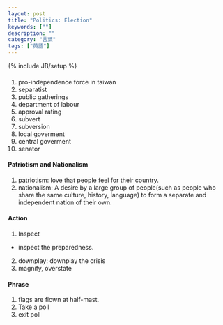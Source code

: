 ```yaml
---
layout: post
title: "Politics: Election"
keywords: [""]
description: ""
category: "言葉"
tags: ["英語"]
---
```

{% include JB/setup %}

#### 
1. pro-independence force in taiwan
2. separatist
3. public gatherings
4. department of labour
5. approval rating
6. subvert
7. subversion
8. local goverment
9. central goverment
1. senator

#### Patriotism and Nationalism
1. patriotism: love that people feel for their country.
2. nationalism: A desire by a large group of people(such as people who share the
   same culture, history, language) to form a separate and independent nation of
   their own.

#### Action
1. Inspect
- inspect the preparedness.
2. downplay: downplay the crisis
3. magnify, overstate


#### Phrase
1. flags are flown at half-mast.
2. Take a poll
3. exit poll
